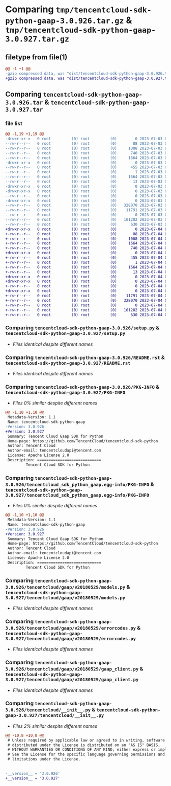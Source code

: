 # Comparing `tmp/tencentcloud-sdk-python-gaap-3.0.926.tar.gz` & `tmp/tencentcloud-sdk-python-gaap-3.0.927.tar.gz`

## filetype from file(1)

```diff
@@ -1 +1 @@
-gzip compressed data, was "dist/tencentcloud-sdk-python-gaap-3.0.926.tar", last modified: Mon Jul  3 00:27:07 2023, max compression
+gzip compressed data, was "dist/tencentcloud-sdk-python-gaap-3.0.927.tar", last modified: Tue Jul  4 00:22:22 2023, max compression
```

## Comparing `tencentcloud-sdk-python-gaap-3.0.926.tar` & `tencentcloud-sdk-python-gaap-3.0.927.tar`

### file list

```diff
@@ -1,19 +1,19 @@
-drwxr-xr-x   0 root         (0) root         (0)        0 2023-07-03 00:27:07.000000 tencentcloud-sdk-python-gaap-3.0.926/
--rw-r--r--   0 root         (0) root         (0)       88 2023-07-03 00:27:07.000000 tencentcloud-sdk-python-gaap-3.0.926/setup.cfg
--rw-r--r--   0 root         (0) root         (0)     1008 2023-07-03 00:27:07.000000 tencentcloud-sdk-python-gaap-3.0.926/setup.py
--rw-r--r--   0 root         (0) root         (0)      740 2023-07-03 00:27:07.000000 tencentcloud-sdk-python-gaap-3.0.926/README.rst
--rw-r--r--   0 root         (0) root         (0)     1664 2023-07-03 00:27:07.000000 tencentcloud-sdk-python-gaap-3.0.926/PKG-INFO
-drwxr-xr-x   0 root         (0) root         (0)        0 2023-07-03 00:27:07.000000 tencentcloud-sdk-python-gaap-3.0.926/tencentcloud_sdk_python_gaap.egg-info/
--rw-r--r--   0 root         (0) root         (0)      455 2023-07-03 00:27:07.000000 tencentcloud-sdk-python-gaap-3.0.926/tencentcloud_sdk_python_gaap.egg-info/SOURCES.txt
--rw-r--r--   0 root         (0) root         (0)        1 2023-07-03 00:27:07.000000 tencentcloud-sdk-python-gaap-3.0.926/tencentcloud_sdk_python_gaap.egg-info/dependency_links.txt
--rw-r--r--   0 root         (0) root         (0)     1664 2023-07-03 00:27:07.000000 tencentcloud-sdk-python-gaap-3.0.926/tencentcloud_sdk_python_gaap.egg-info/PKG-INFO
--rw-r--r--   0 root         (0) root         (0)       13 2023-07-03 00:27:07.000000 tencentcloud-sdk-python-gaap-3.0.926/tencentcloud_sdk_python_gaap.egg-info/top_level.txt
-drwxr-xr-x   0 root         (0) root         (0)        0 2023-07-03 00:27:07.000000 tencentcloud-sdk-python-gaap-3.0.926/tencentcloud/
-drwxr-xr-x   0 root         (0) root         (0)        0 2023-07-03 00:27:07.000000 tencentcloud-sdk-python-gaap-3.0.926/tencentcloud/gaap/
--rw-r--r--   0 root         (0) root         (0)        0 2023-07-03 00:27:07.000000 tencentcloud-sdk-python-gaap-3.0.926/tencentcloud/gaap/__init__.py
-drwxr-xr-x   0 root         (0) root         (0)        0 2023-07-03 00:27:07.000000 tencentcloud-sdk-python-gaap-3.0.926/tencentcloud/gaap/v20180529/
--rw-r--r--   0 root         (0) root         (0)   328070 2023-07-03 00:27:07.000000 tencentcloud-sdk-python-gaap-3.0.926/tencentcloud/gaap/v20180529/models.py
--rw-r--r--   0 root         (0) root         (0)    11791 2023-07-03 00:27:07.000000 tencentcloud-sdk-python-gaap-3.0.926/tencentcloud/gaap/v20180529/errorcodes.py
--rw-r--r--   0 root         (0) root         (0)        0 2023-07-03 00:27:07.000000 tencentcloud-sdk-python-gaap-3.0.926/tencentcloud/gaap/v20180529/__init__.py
--rw-r--r--   0 root         (0) root         (0)   101202 2023-07-03 00:27:07.000000 tencentcloud-sdk-python-gaap-3.0.926/tencentcloud/gaap/v20180529/gaap_client.py
--rw-r--r--   0 root         (0) root         (0)      630 2023-07-03 00:27:07.000000 tencentcloud-sdk-python-gaap-3.0.926/tencentcloud/__init__.py
+drwxr-xr-x   0 root         (0) root         (0)        0 2023-07-04 00:22:22.000000 tencentcloud-sdk-python-gaap-3.0.927/
+-rw-r--r--   0 root         (0) root         (0)       88 2023-07-04 00:22:22.000000 tencentcloud-sdk-python-gaap-3.0.927/setup.cfg
+-rw-r--r--   0 root         (0) root         (0)     1008 2023-07-04 00:22:22.000000 tencentcloud-sdk-python-gaap-3.0.927/setup.py
+-rw-r--r--   0 root         (0) root         (0)     1664 2023-07-04 00:22:22.000000 tencentcloud-sdk-python-gaap-3.0.927/PKG-INFO
+-rw-r--r--   0 root         (0) root         (0)      740 2023-07-04 00:22:22.000000 tencentcloud-sdk-python-gaap-3.0.927/README.rst
+drwxr-xr-x   0 root         (0) root         (0)        0 2023-07-04 00:22:22.000000 tencentcloud-sdk-python-gaap-3.0.927/tencentcloud_sdk_python_gaap.egg-info/
+-rw-r--r--   0 root         (0) root         (0)      455 2023-07-04 00:22:22.000000 tencentcloud-sdk-python-gaap-3.0.927/tencentcloud_sdk_python_gaap.egg-info/SOURCES.txt
+-rw-r--r--   0 root         (0) root         (0)        1 2023-07-04 00:22:22.000000 tencentcloud-sdk-python-gaap-3.0.927/tencentcloud_sdk_python_gaap.egg-info/dependency_links.txt
+-rw-r--r--   0 root         (0) root         (0)     1664 2023-07-04 00:22:22.000000 tencentcloud-sdk-python-gaap-3.0.927/tencentcloud_sdk_python_gaap.egg-info/PKG-INFO
+-rw-r--r--   0 root         (0) root         (0)       13 2023-07-04 00:22:22.000000 tencentcloud-sdk-python-gaap-3.0.927/tencentcloud_sdk_python_gaap.egg-info/top_level.txt
+drwxr-xr-x   0 root         (0) root         (0)        0 2023-07-04 00:22:22.000000 tencentcloud-sdk-python-gaap-3.0.927/tencentcloud/
+drwxr-xr-x   0 root         (0) root         (0)        0 2023-07-04 00:22:22.000000 tencentcloud-sdk-python-gaap-3.0.927/tencentcloud/gaap/
+-rw-r--r--   0 root         (0) root         (0)        0 2023-07-04 00:22:22.000000 tencentcloud-sdk-python-gaap-3.0.927/tencentcloud/gaap/__init__.py
+drwxr-xr-x   0 root         (0) root         (0)        0 2023-07-04 00:22:22.000000 tencentcloud-sdk-python-gaap-3.0.927/tencentcloud/gaap/v20180529/
+-rw-r--r--   0 root         (0) root         (0)    11791 2023-07-04 00:22:22.000000 tencentcloud-sdk-python-gaap-3.0.927/tencentcloud/gaap/v20180529/errorcodes.py
+-rw-r--r--   0 root         (0) root         (0)   328070 2023-07-04 00:22:22.000000 tencentcloud-sdk-python-gaap-3.0.927/tencentcloud/gaap/v20180529/models.py
+-rw-r--r--   0 root         (0) root         (0)        0 2023-07-04 00:22:22.000000 tencentcloud-sdk-python-gaap-3.0.927/tencentcloud/gaap/v20180529/__init__.py
+-rw-r--r--   0 root         (0) root         (0)   101202 2023-07-04 00:22:22.000000 tencentcloud-sdk-python-gaap-3.0.927/tencentcloud/gaap/v20180529/gaap_client.py
+-rw-r--r--   0 root         (0) root         (0)      630 2023-07-04 00:22:22.000000 tencentcloud-sdk-python-gaap-3.0.927/tencentcloud/__init__.py
```

### Comparing `tencentcloud-sdk-python-gaap-3.0.926/setup.py` & `tencentcloud-sdk-python-gaap-3.0.927/setup.py`

 * *Files identical despite different names*

### Comparing `tencentcloud-sdk-python-gaap-3.0.926/README.rst` & `tencentcloud-sdk-python-gaap-3.0.927/README.rst`

 * *Files identical despite different names*

### Comparing `tencentcloud-sdk-python-gaap-3.0.926/PKG-INFO` & `tencentcloud-sdk-python-gaap-3.0.927/PKG-INFO`

 * *Files 0% similar despite different names*

```diff
@@ -1,10 +1,10 @@
 Metadata-Version: 1.1
 Name: tencentcloud-sdk-python-gaap
-Version: 3.0.926
+Version: 3.0.927
 Summary: Tencent Cloud Gaap SDK for Python
 Home-page: https://github.com/TencentCloud/tencentcloud-sdk-python
 Author: Tencent Cloud
 Author-email: tencentcloudapi@tencent.com
 License: Apache License 2.0
 Description: ============================
         Tencent Cloud SDK for Python
```

### Comparing `tencentcloud-sdk-python-gaap-3.0.926/tencentcloud_sdk_python_gaap.egg-info/PKG-INFO` & `tencentcloud-sdk-python-gaap-3.0.927/tencentcloud_sdk_python_gaap.egg-info/PKG-INFO`

 * *Files 0% similar despite different names*

```diff
@@ -1,10 +1,10 @@
 Metadata-Version: 1.1
 Name: tencentcloud-sdk-python-gaap
-Version: 3.0.926
+Version: 3.0.927
 Summary: Tencent Cloud Gaap SDK for Python
 Home-page: https://github.com/TencentCloud/tencentcloud-sdk-python
 Author: Tencent Cloud
 Author-email: tencentcloudapi@tencent.com
 License: Apache License 2.0
 Description: ============================
         Tencent Cloud SDK for Python
```

### Comparing `tencentcloud-sdk-python-gaap-3.0.926/tencentcloud/gaap/v20180529/models.py` & `tencentcloud-sdk-python-gaap-3.0.927/tencentcloud/gaap/v20180529/models.py`

 * *Files identical despite different names*

### Comparing `tencentcloud-sdk-python-gaap-3.0.926/tencentcloud/gaap/v20180529/errorcodes.py` & `tencentcloud-sdk-python-gaap-3.0.927/tencentcloud/gaap/v20180529/errorcodes.py`

 * *Files identical despite different names*

### Comparing `tencentcloud-sdk-python-gaap-3.0.926/tencentcloud/gaap/v20180529/gaap_client.py` & `tencentcloud-sdk-python-gaap-3.0.927/tencentcloud/gaap/v20180529/gaap_client.py`

 * *Files identical despite different names*

### Comparing `tencentcloud-sdk-python-gaap-3.0.926/tencentcloud/__init__.py` & `tencentcloud-sdk-python-gaap-3.0.927/tencentcloud/__init__.py`

 * *Files 2% similar despite different names*

```diff
@@ -10,8 +10,8 @@
 # Unless required by applicable law or agreed to in writing, software
 # distributed under the License is distributed on an "AS IS" BASIS,
 # WITHOUT WARRANTIES OR CONDITIONS OF ANY KIND, either express or implied.
 # See the License for the specific language governing permissions and
 # limitations under the License.
 
 
-__version__ = '3.0.926'
+__version__ = '3.0.927'
```

